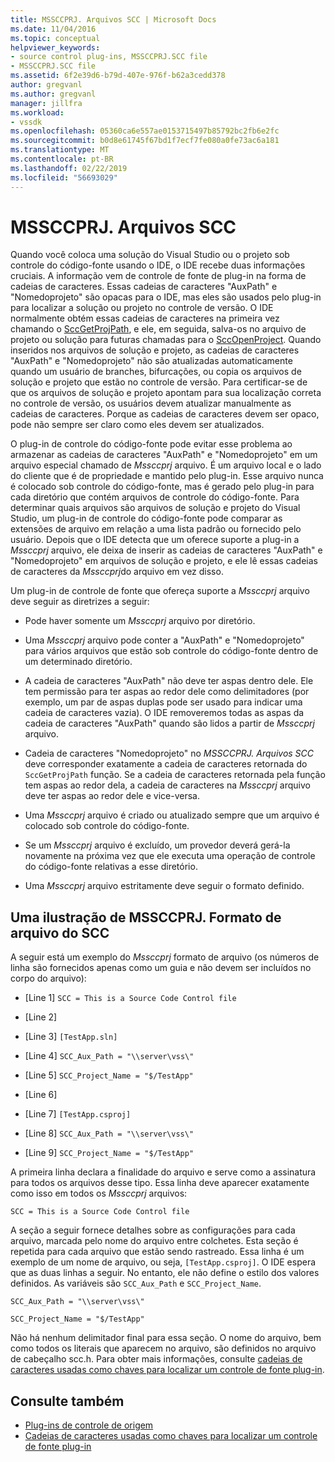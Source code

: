 ```yaml
---
title: MSSCCPRJ. Arquivos SCC | Microsoft Docs
ms.date: 11/04/2016
ms.topic: conceptual
helpviewer_keywords:
- source control plug-ins, MSSCCPRJ.SCC file
- MSSCCPRJ.SCC file
ms.assetid: 6f2e39d6-b79d-407e-976f-b62a3cedd378
author: gregvanl
ms.author: gregvanl
manager: jillfra
ms.workload:
- vssdk
ms.openlocfilehash: 05360ca6e557ae0153715497b85792bc2fb6e2fc
ms.sourcegitcommit: b0d8e61745f67bd1f7ecf7fe080a0fe73ac6a181
ms.translationtype: MT
ms.contentlocale: pt-BR
ms.lasthandoff: 02/22/2019
ms.locfileid: "56693029"
---
```

# <a name="mssccprjscc-file"></a>MSSCCPRJ. Arquivos SCC
Quando você coloca uma solução do Visual Studio ou o projeto sob controle do código-fonte usando o IDE, o IDE recebe duas informações cruciais. A informação vem de controle de fonte de plug-in na forma de cadeias de caracteres. Essas cadeias de caracteres "AuxPath" e "Nomedoprojeto" são opacas para o IDE, mas eles são usados pelo plug-in para localizar a solução ou projeto no controle de versão. O IDE normalmente obtém essas cadeias de caracteres na primeira vez chamando o [SccGetProjPath](../extensibility/sccgetprojpath-function.md), e ele, em seguida, salva-os no arquivo de projeto ou solução para futuras chamadas para o [SccOpenProject](../extensibility/sccopenproject-function.md). Quando inseridos nos arquivos de solução e projeto, as cadeias de caracteres "AuxPath" e "Nomedoprojeto" não são atualizadas automaticamente quando um usuário de branches, bifurcações, ou copia os arquivos de solução e projeto que estão no controle de versão. Para certificar-se de que os arquivos de solução e projeto apontam para sua localização correta no controle de versão, os usuários devem atualizar manualmente as cadeias de caracteres. Porque as cadeias de caracteres devem ser opaco, pode não sempre ser claro como eles devem ser atualizados.

 O plug-in de controle do código-fonte pode evitar esse problema ao armazenar as cadeias de caracteres "AuxPath" e "Nomedoprojeto" em um arquivo especial chamado de *Mssccprj* arquivo. É um arquivo local e o lado do cliente que é de propriedade e mantido pelo plug-in. Esse arquivo nunca é colocado sob controle do código-fonte, mas é gerado pelo plug-in para cada diretório que contém arquivos de controle do código-fonte. Para determinar quais arquivos são arquivos de solução e projeto do Visual Studio, um plug-in de controle do código-fonte pode comparar as extensões de arquivo em relação a uma lista padrão ou fornecido pelo usuário. Depois que o IDE detecta que um oferece suporte a plug-in a *Mssccprj* arquivo, ele deixa de inserir as cadeias de caracteres "AuxPath" e "Nomedoprojeto" em arquivos de solução e projeto, e ele lê essas cadeias de caracteres da *Mssccprj*do arquivo em vez disso.

 Um plug-in de controle de fonte que ofereça suporte a *Mssccprj* arquivo deve seguir as diretrizes a seguir:

-   Pode haver somente um *Mssccprj* arquivo por diretório.

-   Uma *Mssccprj* arquivo pode conter a "AuxPath" e "Nomedoprojeto" para vários arquivos que estão sob controle do código-fonte dentro de um determinado diretório.

-   A cadeia de caracteres "AuxPath" não deve ter aspas dentro dele. Ele tem permissão para ter aspas ao redor dele como delimitadores (por exemplo, um par de aspas duplas pode ser usado para indicar uma cadeia de caracteres vazia). O IDE removeremos todas as aspas da cadeia de caracteres "AuxPath" quando são lidos a partir de *Mssccprj* arquivo.

-   Cadeia de caracteres "Nomedoprojeto" no *MSSCCPRJ. Arquivos SCC* deve corresponder exatamente a cadeia de caracteres retornada do `SccGetProjPath` função. Se a cadeia de caracteres retornada pela função tem aspas ao redor dela, a cadeia de caracteres na *Mssccprj* arquivo deve ter aspas ao redor dele e vice-versa.

-   Uma *Mssccprj* arquivo é criado ou atualizado sempre que um arquivo é colocado sob controle do código-fonte.

-   Se um *Mssccprj* arquivo é excluído, um provedor deverá gerá-la novamente na próxima vez que ele executa uma operação de controle do código-fonte relativas a esse diretório.

-   Uma *Mssccprj* arquivo estritamente deve seguir o formato definido.

## <a name="an-illustration-of-the-mssccprjscc-file-format"></a>Uma ilustração de MSSCCPRJ. Formato de arquivo do SCC
 A seguir está um exemplo do *Mssccprj* formato de arquivo (os números de linha são fornecidos apenas como um guia e não devem ser incluídos no corpo do arquivo):

- [Line 1] `SCC = This is a Source Code Control file`

- [Line 2]

- [Line 3] `[TestApp.sln]`

- [Line 4] `SCC_Aux_Path = "\\server\vss\"`

- [Line 5] `SCC_Project_Name = "$/TestApp"`

- [Line 6]

- [Line 7] `[TestApp.csproj]`

- [Line 8] `SCC_Aux_Path = "\\server\vss\"`

- [Line 9] `SCC_Project_Name = "$/TestApp"`

 A primeira linha declara a finalidade do arquivo e serve como a assinatura para todos os arquivos desse tipo. Essa linha deve aparecer exatamente como isso em todos os *Mssccprj* arquivos:

 `SCC = This is a Source Code Control file`

 A seção a seguir fornece detalhes sobre as configurações para cada arquivo, marcada pelo nome do arquivo entre colchetes. Esta seção é repetida para cada arquivo que estão sendo rastreado. Essa linha é um exemplo de um nome de arquivo, ou seja, `[TestApp.csproj]`. O IDE espera que as duas linhas a seguir. No entanto, ele não define o estilo dos valores definidos. As variáveis são `SCC_Aux_Path` e `SCC_Project_Name`.

 `SCC_Aux_Path = "\\server\vss\"`

 `SCC_Project_Name = "$/TestApp"`

 Não há nenhum delimitador final para essa seção. O nome do arquivo, bem como todos os literais que aparecem no arquivo, são definidos no arquivo de cabeçalho scc.h. Para obter mais informações, consulte [cadeias de caracteres usadas como chaves para localizar um controle de fonte plug-in](../extensibility/strings-used-as-keys-for-finding-a-source-control-plug-in.md).

## <a name="see-also"></a>Consulte também
- [Plug-ins de controle de origem](../extensibility/source-control-plug-ins.md)
- [Cadeias de caracteres usadas como chaves para localizar um controle de fonte plug-in](../extensibility/strings-used-as-keys-for-finding-a-source-control-plug-in.md)